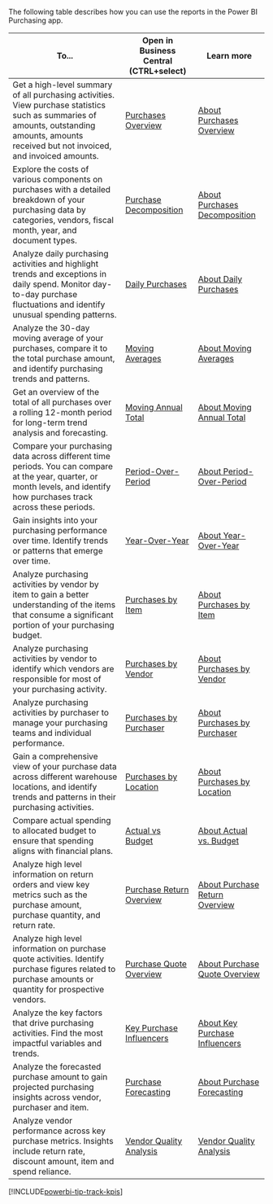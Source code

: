 The following table describes how you can use the reports in the Power BI Purchasing app.

|To... | Open in Business Central (CTRL+select) | Learn more |
|------|---------------------------------------|----------- |
| Get a high-level summary of all purchasing activities. View purchase statistics such as summaries of amounts, outstanding amounts, amounts received but not invoiced, and invoiced amounts.|[Purchases Overview](https://businesscentral.dynamics.com?page=37009)|[About Purchases Overview](../purchases-powerbi-purchases-overview.md)|  
| Explore the costs of various components on purchases with a detailed breakdown of your purchasing data by categories, vendors, fiscal month, year, and document types.|[Purchase Decomposition](https://businesscentral.dynamics.com?page=37010)|[About Purchases Decomposition](../purchases-powerbi-purchases-decomposition.md)|  
| Analyze daily purchasing activities and highlight trends and exceptions in daily spend. Monitor day-to-day purchase fluctuations and identify unusual spending patterns.|[Daily Purchases](https://businesscentral.dynamics.com?page=37011)|[About Daily Purchases](../purchases-powerbi-daily-purchases.md)|  
| Analyze the 30-day moving average of your purchases, compare it to the total purchase amount, and identify purchasing trends and patterns.|[Moving Averages](https://businesscentral.dynamics.com?page=37012)|[About Moving Averages](../purchases-powerbi-moving-averages.md)|  
| Get an overview of the total of all purchases over a rolling 12-month period for long-term trend analysis and forecasting.| [Moving Annual Total](https://businesscentral.dynamics.com?page=37013)|[About Moving Annual Total](../purchases-powerbi-moving-annual-total.md)|  
| Compare your purchasing data across different time periods. You can compare at the year, quarter, or month levels, and identify how purchases track across these periods.|[Period-Over-Period](https://businesscentral.dynamics.com?page=37014)|[About Period-Over-Period](../purchases-powerbi-period-over-period.md)|  
| Gain insights into your purchasing performance over time. Identify trends or patterns that emerge over time.|[Year-Over-Year](https://businesscentral.dynamics.com?page=37015)|[About Year-Over-Year](../purchases-powerbi-year-over-year.md)|  
| Analyze purchasing activities by vendor by item to gain a better understanding of the items that consume a significant portion of your purchasing budget.|[Purchases by Item](https://businesscentral.dynamics.com?page=37016)|[About Purchases by Item](../purchases-powerbi-purchases-by-item.md)|  
| Analyze purchasing activities by vendor to identify which vendors are responsible for most of your purchasing activity.|[Purchases by Vendor](https://businesscentral.dynamics.com?page=37018)|[About Purchases by Vendor](../purchases-powerbi-purchases-by-vendor.md)|  
| Analyze purchasing activities by purchaser to manage your purchasing teams and individual performance.|[Purchases by Purchaser](https://businesscentral.dynamics.com?page=37017)|[About Purchases by Purchaser](../purchases-powerbi-purchases-by-purchaser.md)|  
| Gain a comprehensive view of your purchase data across different warehouse locations, and identify trends and patterns in their purchasing activities.|[Purchases by Location](https://businesscentral.dynamics.com?page=37019)|[About Purchases by Location](../purchases-powerbi-purchases-by-location.md)|  
| Compare actual spending to allocated budget to ensure that spending aligns with financial plans.|[Actual vs Budget](https://businesscentral.dynamics.com?page=37021)|[About Actual vs. Budget](../purchases-powerbi-actual-vs-budget.md)|
| Analyze high level information on return orders and view key metrics such as the purchase amount, purchase quantity, and return rate.|[Purchase Return Overview](https://businesscentral.dynamics.com?page=37116)|[About Purchase Return Overview](../purchases-powerbi-purchase-return-overview.md)|
| Analyze high level information on purchase quote activities. Identify purchase figures related to purchase amounts or quantity for prospective vendors.|[Purchase Quote Overview](https://businesscentral.dynamics.com?page=37118)|[About Purchase Quote Overview](../purchases-powerbi-purchase-quote-overview.md)|
| Analyze the key factors that drive purchasing activities. Find the most impactful variables and trends.|[Key Purchase Influencers](https://businesscentral.dynamics.com?page=37117)|[About Key Purchase Influencers](../purchases-powerbi-key-purchase-influencers.md)|
| Analyze the forecasted purchase amount to gain projected purchasing insights across vendor, purchaser and item.|[Purchase Forecasting](https://businesscentral.dynamics.com?page=37112)|[About Purchase Forecasting](../purchases-powerbi-purchase-forecasting.md)|
| Analyze vendor performance across key purchase metrics. Insights include return rate, discount amount, item and spend reliance. |[Vendor Quality Analysis](https://businesscentral.dynamics.com?page=37115)|[Vendor Quality Analysis](../purchases-powerbi-vendor-quality-analysis.md)|

[!INCLUDE[powerbi-tip-track-kpis](powerbi-tip-track-kpis.md)]